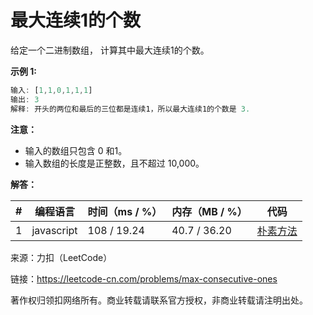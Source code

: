 # 最大连续1的个数

给定一个二进制数组， 计算其中最大连续1的个数。

**示例 1:**

``` javascript
输入: [1,1,0,1,1,1]
输出: 3
解释: 开头的两位和最后的三位都是连续1，所以最大连续1的个数是 3.
```

**注意：**

- 输入的数组只包含 0 和1。
- 输入数组的长度是正整数，且不超过 10,000。

**解答：**

**#**|**编程语言**|**时间（ms / %）**|**内存（MB / %）**|**代码**
--|--|--|--|--
1|javascript|108 / 19.24|40.7 / 36.20|[朴素方法](./javascript/ac_v1.js)

来源：力扣（LeetCode）

链接：https://leetcode-cn.com/problems/max-consecutive-ones

著作权归领扣网络所有。商业转载请联系官方授权，非商业转载请注明出处。
